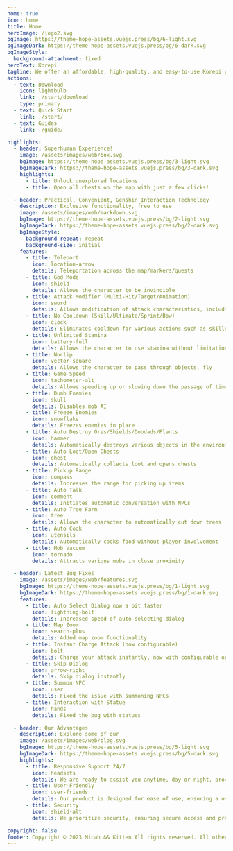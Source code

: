 ```yaml
---
home: true
icon: home
title: Home
heroImage: /logo2.svg
bgImage: https://theme-hope-assets.vuejs.press/bg/6-light.svg
bgImageDark: https://theme-hope-assets.vuejs.press/bg/6-dark.svg
bgImageStyle:
  background-attachment: fixed
heroText: Korepi
tagline: We offer an affordable, high-quality, and easy-to-use Korepi product!
actions:
  - text: Download
    icon: lightbulb
    link: ./start/download
    type: primary
  - text: Quick Start
    link: ./start/
  - text: Guides
    link: ./guide/

highlights:
  - header: Superhuman Experience!
    image: /assets/images/web/box.svg
    bgImage: https://theme-hope-assets.vuejs.press/bg/3-light.svg
    bgImageDark: https://theme-hope-assets.vuejs.press/bg/3-dark.svg
    highlights:
      - title: Unlock unexplored locations
      - title: Open all chests on the map with just a few clicks!

  - header: Practical, Convenient, Genshin Interaction Technology
    description: Exclusive functionality, free to use
    image: /assets/images/web/markdown.svg
    bgImage: https://theme-hope-assets.vuejs.press/bg/2-light.svg
    bgImageDark: https://theme-hope-assets.vuejs.press/bg/2-dark.svg
    bgImageStyle:
      background-repeat: repeat
      background-size: initial
    features:
      - title: Teleport
        icon: location-arrow
        details: Teleportation across the map/markers/quests
      - title: God Mode
        icon: shield
        details: Allows the character to be invincible
      - title: Attack Modifier (Multi-Hit/Target/Animation)
        icon: sword
        details: Allows modification of attack characteristics, including multi-hit, target, and animation
      - title: No Cooldown (Skill/Ultimate/Sprint/Bow)
        icon: clock
        details: Eliminates cooldown for various actions such as skills, ultimate, sprint, and bow
      - title: Unlimited Stamina
        icon: battery-full
        details: Allows the character to use stamina without limitations
      - title: Noclip
        icon: vector-square
        details: Allows the character to pass through objects, fly
      - title: Game Speed
        icon: tachometer-alt
        details: Allows speeding up or slowing down the passage of time in the game
      - title: Dumb Enemies
        icon: skull
        details: Disables mob AI
      - title: Freeze Enemies
        icon: snowflake
        details: Freezes enemies in place
      - title: Auto Destroy Ores/Shields/Doodads/Plants
        icon: hammer
        details: Automatically destroys various objects in the environment
      - title: Auto Loot/Open Chests
        icon: chest
        details: Automatically collects loot and opens chests
      - title: Pickup Range
        icon: compass
        details: Increases the range for picking up items
      - title: Auto Talk
        icon: comment
        details: Initiates automatic conversation with NPCs
      - title: Auto Tree Farm
        icon: tree
        details: Allows the character to automatically cut down trees
      - title: Auto Cook
        icon: utensils
        details: Automatically cooks food without player involvement
      - title: Mob Vacuum
        icon: tornado
        details: Attracts various mobs in close proximity

  - header: Latest Bug Fixes
    image: /assets/images/web/features.svg
    bgImage: https://theme-hope-assets.vuejs.press/bg/1-light.svg
    bgImageDark: https://theme-hope-assets.vuejs.press/bg/1-dark.svg
    features:
      - title: Auto Select Dialog now a bit faster
        icon: lightning-bolt
        details: Increased speed of auto-selecting dialog
      - title: Map Zoom
        icon: search-plus
        details: Added map zoom functionality
      - title: Instant Charge Attack (now configurable)
        icon: bolt
        details: Charge your attack instantly, now with configurable options
      - title: Skip Dialog
        icon: arrow-right
        details: Skip dialog instantly
      - title: Summon NPC
        icon: user
        details: Fixed the issue with summoning NPCs
      - title: Interaction with Statue
        icon: hands
        details: Fixed the bug with statues

  - header: Our Advantages
    description: Explore some of our
    image: /assets/images/web/blog.svg
    bgImage: https://theme-hope-assets.vuejs.press/bg/5-light.svg
    bgImageDark: https://theme-hope-assets.vuejs.press/bg/5-dark.svg
    highlights:
      - title: Responsive Support 24/7
        icon: headsets
        details: We are ready to assist you anytime, day or night, providing reliable 24/7 support.
      - title: User-Friendly
        icon: user-friends
        details: Our product is designed for ease of use, ensuring a user-friendly and comfortable experience.
      - title: Security
        icon: shield-alt
        details: We prioritize security, ensuring secure access and protecting your data.

copyright: false
footer: Copyright © 2023 Micah && Kitten All rights reserved. All other trademarks, screenshots, logos, and copyrights are the property of their respective owners.
---
```

